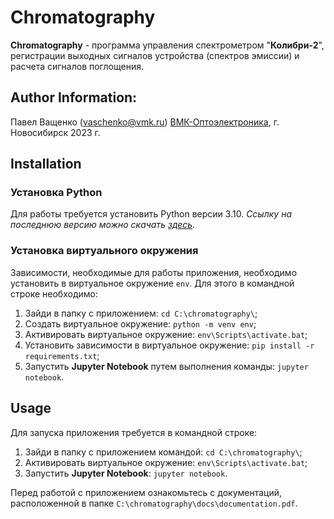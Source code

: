 # Chromatography

**Chromatography** - программа управления спектрометром "**Колибри-2**", регистрации выходных сигналов устройства (спектров эмиссии) и расчета сигналов поглощения.

## Author Information:
Павел Ващенко (vaschenko@vmk.ru)
[ВМК-Оптоэлектроника](https://www.vmk.ru/), г. Новосибирск 2023 г.


## Installation
### Установка Python
Для работы требуется установить Python версии 3.10. *Ссылку на последнюю версию можно скачать [здесь](https://www.python.org/downloads/).*

### Установка виртуального окружения
Зависимости, необходимые для работы приложения, необходимо установить в виртуальное окружение `env`. Для этого в командной строке необходимо:
1. Зайди в папку с приложением: `cd C:\chromatography\`;
2. Создать виртуальное окружение: `python -m venv env`;
3. Активировать виртуальное окружение: `env\Scripts\activate.bat`;
4. Установить зависимости в виртуальное окружение: `pip install -r requirements.txt`;
5. Запустить **Jupyter Notebook** путем выполнения команды: `jupyter notebook`.

## Usage
Для запуска приложения требуется в командной строке:
1. Зайди в папку с приложением командой: `cd C:\chromatography\`;
2. Активировать виртуальное окружение: `env\Scripts\activate.bat`;
3. Запустить **Jupyter Notebook**: `jupyter notebook`.

Перед работой с приложением ознакомьтесь с документаций, расположенной в папке `C:\chromatography\docs\documentation.pdf`.
